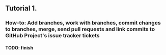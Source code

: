 ## Tutorial 1.
### How-to: Add branches, work with branches, commit changes to branches, merge, send pull requests and link commits to GitHub Project's issue tracker tickets

#### TODO: finish
